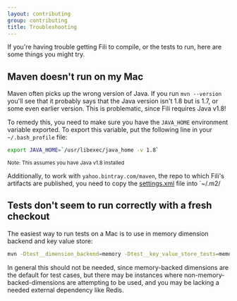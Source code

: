 ```yaml
---
layout: contributing
group: contributing
title: Troubleshooting
---
```


If you're having trouble getting Fili to compile, or the tests to run, here are some things you might try.

Maven doesn't run on my Mac
---------------------------

Maven often picks up the wrong version of Java. If you run `mvn --version` you'll see that it probably says that the
Java version isn't 1.8 but is 1.7, or some even earlier version. This is problematic, since Fili requires Java v1.8!

To remedy this, you need to make sure you have the `JAVA_HOME` environment variable exported. To export this variable, 
put the following line in your `~/.bash_profile` file:
 
```bash
export JAVA_HOME=`/usr/libexec/java_home -v 1.8`
```
<sub>Note: This assumes you have Java v1.8 installed</sub>

Additionally, to work with `yahoo.bintray.com/maven`, the repo to which Fili's artifacts are published, you need to copy
the [settings.xml](settings.xml) file into `~/.m2/

Tests don't seem to run correctly with a fresh checkout
-------------------------------------------------------

The easiest way to run tests on a Mac is to use in memory dimension backend and key value store: 

```bash
mvn -Dtest__dimension_backend=memory -Dtest__key_value_store_tests=memory clean test
```

In general this should not be needed, since memory-backed dimensions are the default for test cases, but there may be
instances where non-memory-backed-dimensions are attempting to be used, and you may be lacking a needed external
dependency like Redis.
